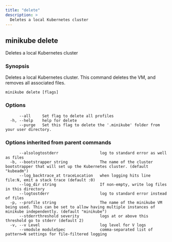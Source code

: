 ```yaml
---
title: "delete"
description: >
  Deletes a local Kubernetes cluster
---
```



## minikube delete

Deletes a local Kubernetes cluster

### Synopsis

Deletes a local Kubernetes cluster. This command deletes the VM, and removes all
associated files.

```
minikube delete [flags]
```

### Options

```
      --all     Set flag to delete all profiles
  -h, --help    help for delete
      --purge   Set this flag to delete the '.minikube' folder from your user directory.
```

### Options inherited from parent commands

```
      --alsologtostderr                  log to standard error as well as files
  -b, --bootstrapper string              The name of the cluster bootstrapper that will set up the Kubernetes cluster. (default "kubeadm")
      --log_backtrace_at traceLocation   when logging hits line file:N, emit a stack trace (default :0)
      --log_dir string                   If non-empty, write log files in this directory
      --logtostderr                      log to standard error instead of files
  -p, --profile string                   The name of the minikube VM being used. This can be set to allow having multiple instances of minikube independently. (default "minikube")
      --stderrthreshold severity         logs at or above this threshold go to stderr (default 2)
  -v, --v Level                          log level for V logs
      --vmodule moduleSpec               comma-separated list of pattern=N settings for file-filtered logging
```

